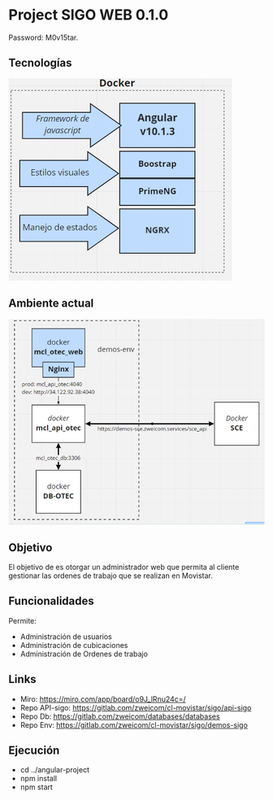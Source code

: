 # Project SIGO WEB 0.1.0

Password: M0v15tar.

## Tecnologías

![Tecnologías](./readme_img/tecnologias.PNG)

## Ambiente actual

![Ambiente](./readme_img/ambiente.PNG)

## Objetivo

El objetivo de es otorgar un administrador web que permita al cliente gestionar las ordenes de trabajo que se realizan en Movistar.

## Funcionalidades

Permite:

- Administración de usuarios
- Administración de cubicaciones
- Administración de Ordenes de trabajo

## Links

- Miro: <https://miro.com/app/board/o9J_lRnu24c=/>
- Repo API-sigo: <https://gitlab.com/zweicom/cl-movistar/sigo/api-sigo>
- Repo Db: <https://gitlab.com/zweicom/databases/databases>
- Repo Env: <https://gitlab.com/zweicom/cl-movistar/sigo/demos-sigo>

## Ejecución

- cd ../angular-project
- npm install
- npm start

<!-- ## Robot e2e
Documentación: https://robotframework.org/robotframework/
### **command**

> ``` robot --variable url:<url de la web a testear> --variable ambiente:ambiente en que se probará> <archivo o directorio de archivos de testing>```
>> ``` robot --variable url:http://localhost:4201 --variable ambiente:visual .```

### sintax
- ```--variable url: ```
- ```--variable ambiente:```:
    - **visual** = Para probar de manera local y poder ver la interfaz de chrome
    - **testing** = Para que no ejecute una intefaz visual. Este ambiente es usado para la pipeline -->
